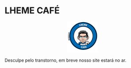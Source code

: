 # LHEME CAFÉ


<p align="center"><img src="https://github.com/lhemecafe/lhemecafe.github.io/blob/master/LHEME_CAFE_LOGO_COM_INSTAGRAM.png" width="100"/> </p>






Desculpe pelo transtorno, em breve nosso site estará no ar.
